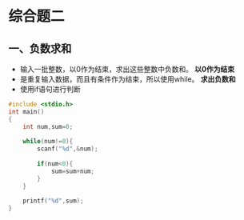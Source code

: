 # 综合题二
## 一、负数求和
* 输入一批整数，以0作为结束，求出这些整数中负数和。
**以0作为结束**
* 是重复输入数据，而且有条件作为结束，所以使用while。
**求出负数和**
* 使用if语句进行判断
```c
#include <stdio.h>
int main()
{
	int num,sum=0;
  
	while(num!=0){
		scanf("%d",&num);
		
		if(num<0){
			sum=sum+num;
		}
	}
	
	printf("%d",sum);
} 
```

